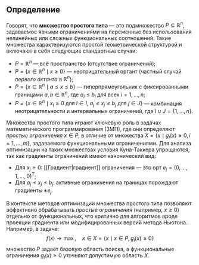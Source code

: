 ## Определение
Говорят, что **множество простого типа** — это подмножество $P \subseteq \mathbb{R}^n$, задаваемое явными ограничениями на переменные без использования нелинейных или сложных функциональных соотношений. Такие множества характеризуются простой геометрической структурой и включают в себя следующие стандартные случаи:

* $P = \mathbb{R}^n$ — всё пространство (отсутствие ограничений);
* $P = \{ x \in \mathbb{R}^n \mid x \geq 0 \}$ — неотрицательный ортант (частный случай *первого октанта* в $\mathbb{R}^n$);
* $P = \{ x \in \mathbb{R}^n \mid a \leq x \leq b \}$ — гиперпрямоугольник с фиксированными границами $a, b \in \mathbb{R}^n$, где $a_i \leq b_i$ для всех $i = 1, \dots, n$;
* $P = \{ x \in \mathbb{R}^n \mid x_i \geq 0 \text{ для } i \in I, \ a_j \leq x_j \leq b_j \text{ для } j \in J \}$ — комбинация неотрицательности и интервальных ограничений, где $I \cup J = \{1, \dots, n\}$.

Множества простого типа играют ключевую роль в задачах математического программирования (ЗМП), где они определяют *простые ограничения* $x \in P$, в отличие от множества $X = \{ x \mid g_i(x) \geq 0, \, i = 1, \dots, m \}$, задаваемого функциональными ограничениями. Для анализа оптимизации на таких множествах условия Куна-Таккера упрощаются, так как градиенты ограничений имеют канонический вид:

* Для $x_j \geq 0$: [[Градиент|градиент]] ограничения — это орт $e_j = (0, \dots, 1, \dots, 0)^T$;
* Для $a_j \leq x_j \leq b_j$: активные ограничения на границах порождают градиенты $\pm e_j$.

В контексте методов оптимизации множества простого типа позволяют эффективно обрабатывать *простые ограничения* (например, $x \geq 0$) отдельно от функциональных, что критично для алгоритмов вроде проекции градиента или модифицированных версий метода Ньютона. Например, в задаче:
$$f(x) \to \max, \quad x \in X = \{ x \mid x \in P, \, g_i(x) \geq 0 \}$$
множество $P$ задаёт базовую область поиска, а функциональные ограничения $g_i(x) \geq 0$ уточняют допустимую область $X$.